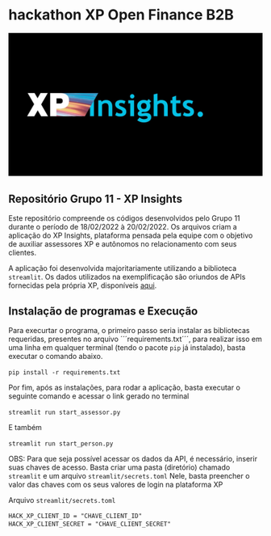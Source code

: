 # hackathon XP Open Finance B2B

![logo_projeto](Logo_hack.jpg)

## Repositório Grupo 11 - XP Insights

Este repositório compreende os códigos desenvolvidos pelo Grupo 11 durante o período de 18/02/2022 à 20/02/2022. Os arquivos criam a aplicação do XP Insights, plataforma pensada pela equipe com o objetivo de auxiliar assessores XP e autônomos no relacionamento com seus clientes. 

A aplicação foi desenvolvida majoritariamente utilizando a biblioteca ```streamlit```. Os dados utilizados na exemplificação são oriundos de APIs fornecidas pela própria XP, disponíveis [aqui](https://developer.xpinc.com/). 

## Instalação de programas e Execução

Para execurtar o programa, o primeiro passo seria instalar as bibliotecas requeridas, presentes no arquivo ´´´requirements.txt´´´, para realizar isso em uma linha em qualquer terminal (tendo o pacote ```pip``` já instalado), basta executar o comando abaixo. 

```pip install -r requirements.txt```

Por fim, após as instalações, para rodar a aplicação, basta executar o seguinte comando e acessar o link gerado no terminal

```streamlit run start_assessor.py``` 

E também 

```streamlit run start_person.py```

OBS: Para que seja possível acessar os dados da API, é necessário, inserir suas chaves de acesso. Basta criar uma pasta (diretório) chamado ```streamlit``` e um arquivo ```streamlit/secrets.toml``` Nele, basta preencher o valor das chaves com os seus valores de login na plataforma XP

Arquivo ```streamlit/secrets.toml```
``` 
HACK_XP_CLIENT_ID = "CHAVE_CLIENT_ID"
HACK_XP_CLIENT_SECRET = "CHAVE_CLIENT_SECRET"
```
